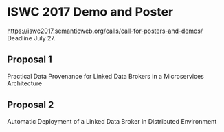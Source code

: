 # ISWC 2017 Demo and Poster

https://iswc2017.semanticweb.org/calls/call-for-posters-and-demos/ Deadline July 27.

## Proposal 1

Practical Data Provenance for Linked Data Brokers in a Microservices Architecture


## Proposal 2

Automatic Deployment of a Linked Data Broker in Distributed Environment
